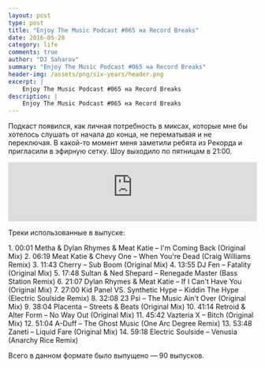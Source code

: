 ```yaml
---
layout: post
type: post
title: "Enjoy The Music Podcast #065 на Record Breaks"
date: 2016-05-28
category: life
comments: true
author: "DJ Saharov"
summary: "Enjoy The Music Podcast #065 на Record Breaks"
header-img: /assets/png/six-years/header.png
excerpt: |
    Enjoy The Music Podcast #065 на Record Breaks
description: |
    Enjoy The Music Podcast #065 на Record Breaks
---
```


<p>
<span class="firstcharacter">П</span>одкаст появился, как личная потребность в миксах, которые мне бы хотелось слушать от начала до конца, не перематывая и не переключая. В какой-то момент меня заметили ребята из Рекорда и пригласили в эфирную сетку. Шоу выходило по пятницам в 21:00.
</p>

<iframe width="100%" height="120" src="https://player-widget.mixcloud.com/widget/iframe/?hide_cover=1&feed=%2Fdjsaharovofficial%2Fenjoy-the-music-podcast-065%2F" frameborder="0" allow="encrypted-media; fullscreen; autoplay; idle-detection; speaker-selection; web-share;" ></iframe>

<p>Треки использованные в выпуске:</p>
1. 00:01 Metha & Dylan Rhymes & Meat Katie – I'm Coming Back (Original Mix)
2. 06:19 Meat Katie & Chevy One – When You're Dead (Craig Williams Remix)
3. 11:43 Cherry – Sub Boom (Original Mix)
4. 13:55 DJ Fen – Fatality (Original Mix)
5. 17:48 Sultan & Ned Shepard – Renegade Master (Bass Station Remix)
6. 21:07 Dylan Rhymes & Meat Katie – If I Can't Have You (Original Mix)
7. 27:00 Kid Panel VS. Synthetic Hype – Kiddin The Hype (Electric Soulside Remix)
8. 32:08 23 Psi – The Music Ain't Over (Original Mix)
9. 38:04 Placenta – Streets & Beats (Original Mix)
10. 41:14 Retroid & Alter Form – No Way Out (Original Mix)
11. 45:42 Vazteria X – Bitch (Original Mix)
12. 51:04 A-Duff – The Ghost Music (One Arc Degree Remix)
13. 53:48 Zaneti – Liquid Fare (Original Mix)
14. 59:18 Electric Soulside – Venusia (Anarchy Rice Remix)

<p>Всего в данном формате было выпущено &mdash; 90 выпусков.</p>